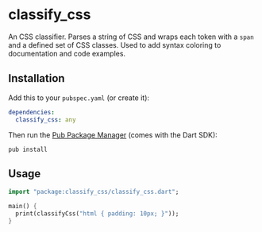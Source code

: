 classify_css
============

An CSS classifier. Parses a string of CSS and wraps each token with a `span` 
and a defined set of CSS classes. Used to add syntax coloring to documentation 
and code examples.

Installation
------------

Add this to your `pubspec.yaml` (or create it):
```yaml
dependencies:
  classify_css: any
```
Then run the [Pub Package Manager][pub] (comes with the Dart SDK):

    pub install

Usage
-----

```dart
import "package:classify_css/classify_css.dart";

main() {
  print(classifyCss("html { padding: 10px; }"));
}
```

[dartdoc]: https://github.com/d2m/dartdoc
[pub]: http://www.dartlang.org/docs/pub-package-manager/
